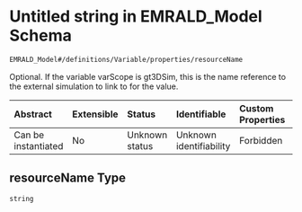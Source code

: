 # Untitled string in EMRALD\_Model Schema

```txt
EMRALD_Model#/definitions/Variable/properties/resourceName
```

Optional. If the variable varScope is gt3DSim, this is the name reference to the external simulation to link to for the value.

| Abstract            | Extensible | Status         | Identifiable            | Custom Properties | Additional Properties | Access Restrictions | Defined In                                                                                    |
| :------------------ | :--------- | :------------- | :---------------------- | :---------------- | :-------------------- | :------------------ | :-------------------------------------------------------------------------------------------- |
| Can be instantiated | No         | Unknown status | Unknown identifiability | Forbidden         | Allowed               | none                | [EMRALD\_JsonSchemaV3\_0.json\*](../../out/EMRALD_JsonSchemaV3_0.json "open original schema") |

## resourceName Type

`string`
